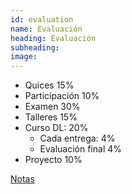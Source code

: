 ```yaml
---
id: evaluation
name: Evaluación
heading: Evaluación
subheading: 
image: 
---
```


* Quices 15%
* Participación 10%
* Examen 30%
* Talleres 15%
* Curso DL: 20%
    * Cada entrega: 4%
    * Evaluación final 4%
* Proyecto 10%

[Notas]()